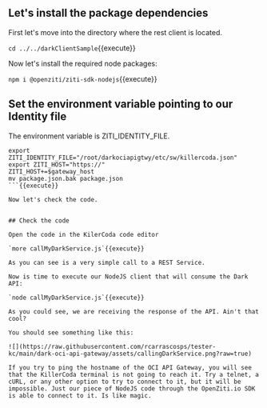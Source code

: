 ## Let's install the package dependencies

First let's move into the directory where the rest client is located.

`cd ../../darkClientSample`{{execute}}

Now let's install the required node packages:

`npm i @openziti/ziti-sdk-nodejs`{{execute}}


## Set the environment variable pointing to our Identity file

The environment variable is ZITI_IDENTITY_FILE.

```
export ZITI_IDENTITY_FILE="/root/darkociapigtwy/etc/sw/killercoda.json"
export ZITI_HOST="https://"
ZITI_HOST+=$gateway_host
mv package.json.bak package.json
```{{execute}}

Now let's check the code.


## Check the code

Open the code in the KilerCoda code editor 

`more callMyDarkService.js`{{execute}}

As you can see is a very simple call to a REST Service.

Now is time to execute our NodeJS client that will consume the Dark API:

`node callMyDarkService.js`{{execute}}

As you could see, we are receiving the response of the API. Ain't that cool?

You should see something like this:

![](https://raw.githubusercontent.com/rcarrascosps/tester-kc/main/dark-oci-api-gateway/assets/callingDarkService.png?raw=true)

If you try to ping the hostname of the OCI API Gateway, you will see that the KillerCoda terminal is not going to reach it. Try a telnet, a cURL, or any other option to try to connect to it, but it will be impossible. Just our piece of NodeJS code through the OpenZiti.io SDK is able to connect to it. Is like magic.

